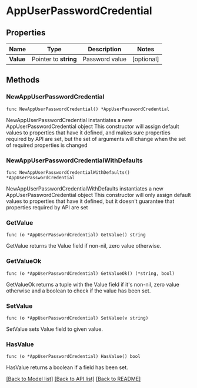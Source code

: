 # AppUserPasswordCredential

## Properties

Name | Type | Description | Notes
------------ | ------------- | ------------- | -------------
**Value** | Pointer to **string** | Password value | [optional] 

## Methods

### NewAppUserPasswordCredential

`func NewAppUserPasswordCredential() *AppUserPasswordCredential`

NewAppUserPasswordCredential instantiates a new AppUserPasswordCredential object
This constructor will assign default values to properties that have it defined,
and makes sure properties required by API are set, but the set of arguments
will change when the set of required properties is changed

### NewAppUserPasswordCredentialWithDefaults

`func NewAppUserPasswordCredentialWithDefaults() *AppUserPasswordCredential`

NewAppUserPasswordCredentialWithDefaults instantiates a new AppUserPasswordCredential object
This constructor will only assign default values to properties that have it defined,
but it doesn't guarantee that properties required by API are set

### GetValue

`func (o *AppUserPasswordCredential) GetValue() string`

GetValue returns the Value field if non-nil, zero value otherwise.

### GetValueOk

`func (o *AppUserPasswordCredential) GetValueOk() (*string, bool)`

GetValueOk returns a tuple with the Value field if it's non-nil, zero value otherwise
and a boolean to check if the value has been set.

### SetValue

`func (o *AppUserPasswordCredential) SetValue(v string)`

SetValue sets Value field to given value.

### HasValue

`func (o *AppUserPasswordCredential) HasValue() bool`

HasValue returns a boolean if a field has been set.


[[Back to Model list]](../README.md#documentation-for-models) [[Back to API list]](../README.md#documentation-for-api-endpoints) [[Back to README]](../README.md)


